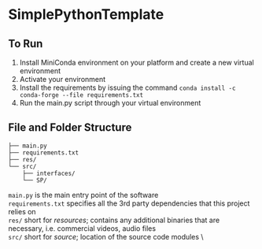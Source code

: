 # SimplePythonTemplate

## To Run
1. Install MiniConda environment on your platform and create a new virtual environment
2. Activate your environment
3. Install the requirements by issuing the command `conda install -c conda-forge --file requirements.txt`
4. Run the main.py script through your virtual environment


## File and Folder Structure
```
├── main.py
├── requirements.txt
├── res/
└── src/
    ├── interfaces/
    └── SP/
```
`main.py` is the main entry point of the software \
`requirements.txt` specifies all the 3rd party dependencies that this project relies on \
`res/` short for *resources*; contains any additional binaries that are necessary, i.e. commercial videos, audio files \
`src/` short for *source*; location of the source code modules \
